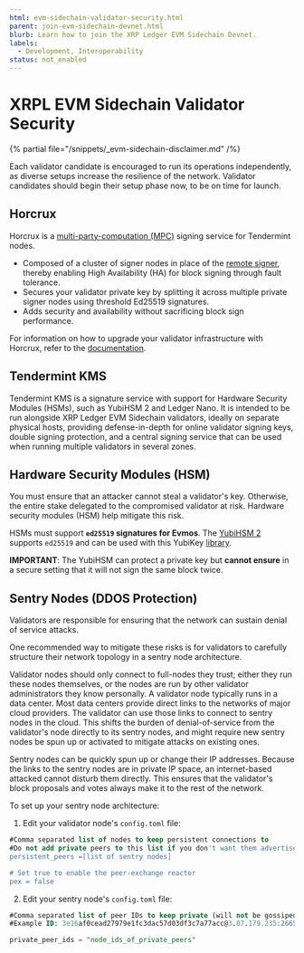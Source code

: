 ```yaml
---
html: evm-sidechain-validator-security.html
parent: join-evm-sidechain-devnet.html
blurb: Learn how to join the XRP Ledger EVM Sidechain Devnet.
labels:
  - Development, Interoperability
status: not_enabled
---
```

# XRPL EVM Sidechain Validator Security

{% partial file="/snippets/_evm-sidechain-disclaimer.md" /%}

Each validator candidate is encouraged to run its operations independently, as diverse setups increase the resilience of the network. Validator candidates should begin their setup phase now, to be on time for launch.

## Horcrux

Horcrux is a [multi-party-computation (MPC)](https://en.wikipedia.org/wiki/Secure_multi-party_computation) signing service for Tendermint nodes.
 
- Composed of a cluster of signer nodes in place of the [remote signer](https://docs.tendermint.com/master/nodes/remote-signer.html), thereby enabling High Availability (HA) for block signing through fault tolerance.
- Secures your validator private key by splitting it across multiple private signer nodes using threshold Ed25519 signatures.
- Adds security and availability without sacrificing block sign performance.

For information on how to upgrade your validator infrastructure with Horcrux, refer to the [documentation](https://github.com/strangelove-ventures/horcrux/blob/main/docs/migrating.md). 

## Tendermint KMS

Tendermint KMS is a signature service with support for Hardware Security Modules (HSMs), such as YubiHSM 2 and Ledger Nano. It is intended to be run alongside XRP Ledger EVM Sidechain validators, ideally on separate physical hosts, providing defense-in-depth for online validator signing keys, double signing protection, and a central signing service that can be used when running multiple validators in several zones. <!-- SPELLING_IGNORE: kms, hsms, yubihsm, yubikey -->

## Hardware Security Modules (HSM)

You must ensure that an attacker cannot steal a validator's key. Otherwise, the entire stake delegated to the compromised validator at risk. Hardware security modules (HSM) help mitigate this risk.

HSMs must support **`ed25519` signatures for Evmos**. The [YubiHSM 2](https://www.yubico.com/products/hardware-security-module/) supports `ed25519` and can be used with this YubiKey [library](https://github.com/iqlusioninc/yubihsm.rs). <!-- SPELLING_IGNORE: evmos -->

**IMPORTANT**: The YubiHSM can protect a private key but **cannot ensure** in a secure setting that it will not sign the same block twice. <!-- STYLE_OVERRIDE: will -->

## Sentry Nodes (DDOS Protection)

Validators are responsible for ensuring that the network can sustain denial of service attacks.

One recommended way to mitigate these risks is for validators to carefully structure their network topology in a sentry node architecture.

Validator nodes should only connect to full-nodes they trust; either they run these nodes themselves, or the nodes are run by other validator administrators they know personally. A validator node typically runs in a data center. Most data centers provide direct links to the networks of major cloud providers. The validator can use those links to connect to sentry nodes in the cloud. This shifts the burden of denial-of-service from the validator's node directly to its sentry nodes, and might require new sentry nodes be spun up or activated to mitigate attacks on existing ones.

Sentry nodes can be quickly spun up or change their IP addresses. Because the links to the sentry nodes are in private IP space, an internet-based attacked cannot disturb them directly. This ensures that the validator's block proposals and votes always make it to the rest of the network.

To set up your sentry node architecture:

1. Edit your validator node's `config.toml` file:

```sql
#Comma separated list of nodes to keep persistent connections to
#Do not add private peers to this list if you don't want them advertised
persistent_peers =[list of sentry nodes]

# Set true to enable the peer-exchange reactor
pex = false
```

2. Edit your sentry node's `config.toml` file:

```sql
#Comma separated list of peer IDs to keep private (will not be gossiped to other peers)
#Example ID: 3e16af0cead27979e1fc3dac57d03df3c7a77acc@3.87.179.235:26656

private_peer_ids = "node_ids_of_private_peers"
```